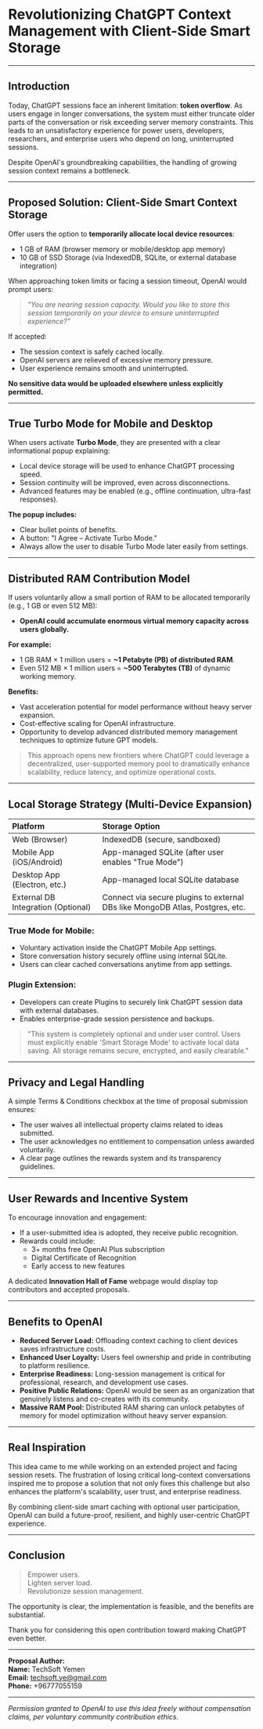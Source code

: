 # Revolutionizing ChatGPT Context Management with Client-Side Smart Storage

---

## Introduction

Today, ChatGPT sessions face an inherent limitation: **token overflow**. As users engage in longer conversations, the system must either truncate older parts of the conversation or risk exceeding server memory constraints. This leads to an unsatisfactory experience for power users, developers, researchers, and enterprise users who depend on long, uninterrupted sessions.

Despite OpenAI's groundbreaking capabilities, the handling of growing session context remains a bottleneck. 

---

## Proposed Solution: Client-Side Smart Context Storage

Offer users the option to **temporarily allocate local device resources**:

- 1 GB of RAM (browser memory or mobile/desktop app memory)
- 10 GB of SSD Storage (via IndexedDB, SQLite, or external database integration)

When approaching token limits or facing a session timeout, OpenAI would prompt users:

> *"You are nearing session capacity. Would you like to store this session temporarily on your device to ensure uninterrupted experience?"*

If accepted:
- The session context is safely cached locally.
- OpenAI servers are relieved of excessive memory pressure.
- User experience remains smooth and uninterrupted.

**No sensitive data would be uploaded elsewhere unless explicitly permitted.**

---

## True Turbo Mode for Mobile and Desktop

When users activate **Turbo Mode**, they are presented with a clear informational popup explaining:

- Local device storage will be used to enhance ChatGPT processing speed.
- Session continuity will be improved, even across disconnections.
- Advanced features may be enabled (e.g., offline continuation, ultra-fast responses).

**The popup includes:**
- Clear bullet points of benefits.
- A button: "I Agree – Activate Turbo Mode."
- Always allow the user to disable Turbo Mode later easily from settings.

---

## Distributed RAM Contribution Model

If users voluntarily allow a small portion of RAM to be allocated temporarily (e.g., 1 GB or even 512 MB):

- **OpenAI could accumulate enormous virtual memory capacity across users globally.**

**For example:**
- 1 GB RAM × 1 million users = **~1 Petabyte (PB) of distributed RAM**.
- Even 512 MB × 1 million users = **~500 Terabytes (TB)** of dynamic working memory.

**Benefits:**
- Vast acceleration potential for model performance without heavy server expansion.
- Cost-effective scaling for OpenAI infrastructure.
- Opportunity to develop advanced distributed memory management techniques to optimize future GPT models.

> This approach opens new frontiers where ChatGPT could leverage a decentralized, user-supported memory pool to dramatically enhance scalability, reduce latency, and optimize operational costs.

---

## Local Storage Strategy (Multi-Device Expansion)

| Platform | Storage Option |
|:---------|:---------------|
| Web (Browser) | IndexedDB (secure, sandboxed) |
| Mobile App (iOS/Android) | App-managed SQLite (after user enables "True Mode") |
| Desktop App (Electron, etc.) | App-managed local SQLite database |
| External DB Integration (Optional) | Connect via secure plugins to external DBs like MongoDB Atlas, Postgres, etc. |

### True Mode for Mobile:
- Voluntary activation inside the ChatGPT Mobile App settings.
- Store conversation history securely offline using internal SQLite.
- Users can clear cached conversations anytime from app settings.

### Plugin Extension:
- Developers can create Plugins to securely link ChatGPT session data with external databases.
- Enables enterprise-grade session persistence and backups.

> "This system is completely optional and under user control. Users must explicitly enable 'Smart Storage Mode' to activate local data saving. All storage remains secure, encrypted, and easily clearable."

---

## Privacy and Legal Handling

A simple Terms & Conditions checkbox at the time of proposal submission ensures:

- The user waives all intellectual property claims related to ideas submitted.
- The user acknowledges no entitlement to compensation unless awarded voluntarily.
- A clear page outlines the rewards system and its transparency guidelines.

---

## User Rewards and Incentive System

To encourage innovation and engagement:
- If a user-submitted idea is adopted, they receive public recognition.
- Rewards could include:
  - 3+ months free OpenAI Plus subscription
  - Digital Certificate of Recognition
  - Early access to new features

A dedicated **Innovation Hall of Fame** webpage would display top contributors and accepted proposals.

---

## Benefits to OpenAI

- **Reduced Server Load:** Offloading context caching to client devices saves infrastructure costs.
- **Enhanced User Loyalty:** Users feel ownership and pride in contributing to platform resilience.
- **Enterprise Readiness:** Long-session management is critical for professional, research, and development use cases.
- **Positive Public Relations:** OpenAI would be seen as an organization that genuinely listens and co-creates with its community.
- **Massive RAM Pool:** Distributed RAM sharing can unlock petabytes of memory for model optimization without heavy server expansion.

---

## Real Inspiration

This idea came to me while working on an extended project and facing session resets. The frustration of losing critical long-context conversations inspired me to propose a solution that not only fixes this challenge but also enhances the platform's scalability, user trust, and enterprise readiness.

By combining client-side smart caching with optional user participation, OpenAI can build a future-proof, resilient, and highly user-centric ChatGPT experience.

---

## Conclusion

> Empower users.  
> Lighten server load.  
> Revolutionize session management.  

The opportunity is clear, the implementation is feasible, and the benefits are substantial.

Thank you for considering this open contribution toward making ChatGPT even better.

---

**Proposal Author:**  
**Name:** TechSoft Yemen  
**Email:** techsoft.ye@gmail.com  
**Phone:** +96777055159  

---

*Permission granted to OpenAI to use this idea freely without compensation claims, per voluntary community contribution ethics.*